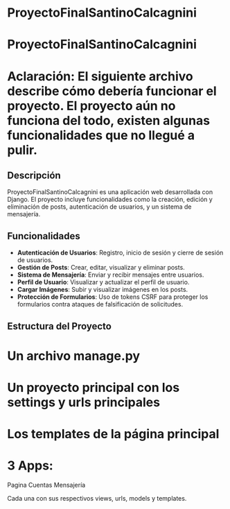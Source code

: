 # ProyectoFinalSantinoCalcagnini
# ProyectoFinalSantinoCalcagnini

# Aclaración: El siguiente archivo describe cómo debería funcionar el proyecto. El proyecto aún no funciona del todo, existen algunas funcionalidades que no llegué a pulir.

## Descripción

ProyectoFinalSantinoCalcagnini es una aplicación web desarrollada con Django. El proyecto incluye funcionalidades como la creación, edición y eliminación de posts, autenticación de usuarios, y un sistema de mensajería.

## Funcionalidades

- **Autenticación de Usuarios**: Registro, inicio de sesión y cierre de sesión de usuarios.
- **Gestión de Posts**: Crear, editar, visualizar y eliminar posts.
- **Sistema de Mensajería**: Enviar y recibir mensajes entre usuarios.
- **Perfil de Usuario**: Visualizar y actualizar el perfil de usuario.
- **Cargar Imágenes**: Subir y visualizar imágenes en los posts.
- **Protección de Formularios**: Uso de tokens CSRF para proteger los formularios contra ataques de falsificación de solicitudes.

## Estructura del Proyecto

# Un archivo manage.py

# Un proyecto principal con los settings y urls principales

# Los templates de la página principal

# 3 Apps:
Pagina
Cuentas
Mensajería

Cada una con sus respectivos views, urls, models y templates. 
